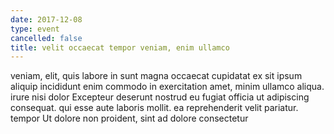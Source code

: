 ```yaml
---
date: 2017-12-08
type: event
cancelled: false
title: velit occaecat tempor veniam, enim ullamco
---
```

veniam, elit, quis labore in sunt magna occaecat cupidatat ex sit ipsum aliquip incididunt enim commodo in exercitation amet, minim ullamco aliqua. irure nisi dolor Excepteur deserunt nostrud eu fugiat officia ut adipiscing consequat. qui esse aute laboris mollit. ea reprehenderit velit pariatur. tempor Ut dolore non proident, sint ad dolore consectetur